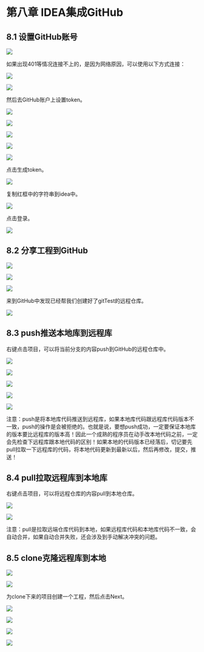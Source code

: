 # 第八章 IDEA集成GitHub

## 8.1 设置GitHub账号

![](image/image_97_3zcTCbMUUV.png)

如果出现401等情况连接不上的，是因为网络原因，可以使用以下方式连接：

![](image/image_98_DPu-9j8KA7.png)

![](image/image_99_bvFnHmb9G5.png)

然后去GitHub账户上设置token。

![](image/image_100_YOkaY7vkow.png)

&#x20;         &#x20;

![](image/image_101_p4Amp8O3nu.png)

![](image/image_102_Q2fd2h1hb-.png)

![](image/image_103_WBws8-INOc.png)

![](image/image_104_ayB1WqY8x9.png)

点击生成token。

![](image/image_105_tVfZGwsg50.png)

复制红框中的字符串到idea中。

![](image/image_106_cKcdkGFnDU.png)

点击登录。

![](image/image_107_8cxUC0jTd1.png)

## 8.2 分享工程到GitHub

![](image/image_108_dqeamqu1UJ.png)

![](image/image_109__F7zN11vv6.png)

![](image/image_110_IDe-HVJPYo.png)

来到GitHub中发现已经帮我们创建好了gitTest的远程仓库。

![](image/image_111_veQACEAQwR.png)

## 8.3 push推送本地库到远程库

右键点击项目，可以将当前分支的内容push到GitHub的远程仓库中。

![](image/image_112_eIL9hAkWj1.png)

![](image/image_113_L7oM2L8EF9.png)

![](image/image_114_bCNHoh_sLQ.png)

![](image/image_115_7gCFUrnMZB.png)

![](image/image_116_ok5Rh-c1kH.png)

注意：push是将本地库代码推送到远程库，如果本地库代码跟远程库代码版本不一致，push的操作是会被拒绝的。也就是说，要想push成功，一定要保证本地库的版本要比远程库的版本高！因此一个成熟的程序员在动手改本地代码之前，一定会先检查下远程库跟本地代码的区别！如果本地的代码版本已经落后，切记要先pull拉取一下远程库的代码，将本地代码更新到最新以后，然后再修改，提交，推送！

## 8.4 pull拉取远程库到本地库

右键点击项目，可以将远程仓库的内容pull到本地仓库。

![](image/image_117_HbTnOoHnFb.png)

![](image/image_118_spZs_lt0pw.png)

注意：pull是拉取远端仓库代码到本地，如果远程库代码和本地库代码不一致，会自动合并，如果自动合并失败，还会涉及到手动解决冲突的问题。&#x20;

## 8.5 clone克隆远程库到本地

![](image/image_119_0pR3MhiGKZ.png)

![](image/image_120_gi0nHr6nsU.png)

为clone下来的项目创建一个工程，然后点击Next。

![](image/image_121_iyRGBAFdf-.png)

![](image/image_122_0TW5x5WbLY.png)

![](image/image_123_ci-LvRfsAh.png)

![](image/image_124_jBkbbk65m2.png)

